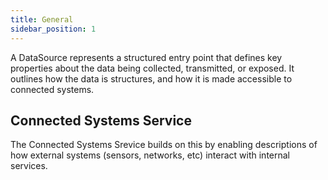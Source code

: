 ```yaml
---
title: General
sidebar_position: 1
---
```


A DataSource represents a structured entry point that defines key properties about the data being collected, transmitted, or exposed. It outlines how the data is structures, and how it is made accessible to connected systems.

## Connected Systems Service
The Connected Systems Srevice builds on this by enabling descriptions of how external systems (sensors, networks, etc) interact with internal services. 
